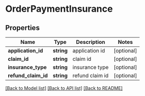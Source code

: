 # OrderPaymentInsurance

## Properties
Name | Type | Description | Notes
------------ | ------------- | ------------- | -------------
**application_id** | **string** | application id | [optional] 
**claim_id** | **string** | claim id | [optional] 
**insurance_type** | **string** | insurance type | [optional] 
**refund_claim_id** | **string** | refund claim id | [optional] 

[[Back to Model list]](../README.md#documentation-for-models) [[Back to API list]](../README.md#documentation-for-api-endpoints) [[Back to README]](../README.md)


